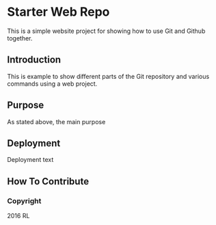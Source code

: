 # Starter Web Repo

This is  a simple website project for showing how to use Git and Github together.

## Introduction

This is example to show different parts of the Git repository and various commands using a web project.

## Purpose

As stated above, the main purpose

## Deployment

Deployment text

## How To Contribute


### Copyright

2016 RL
